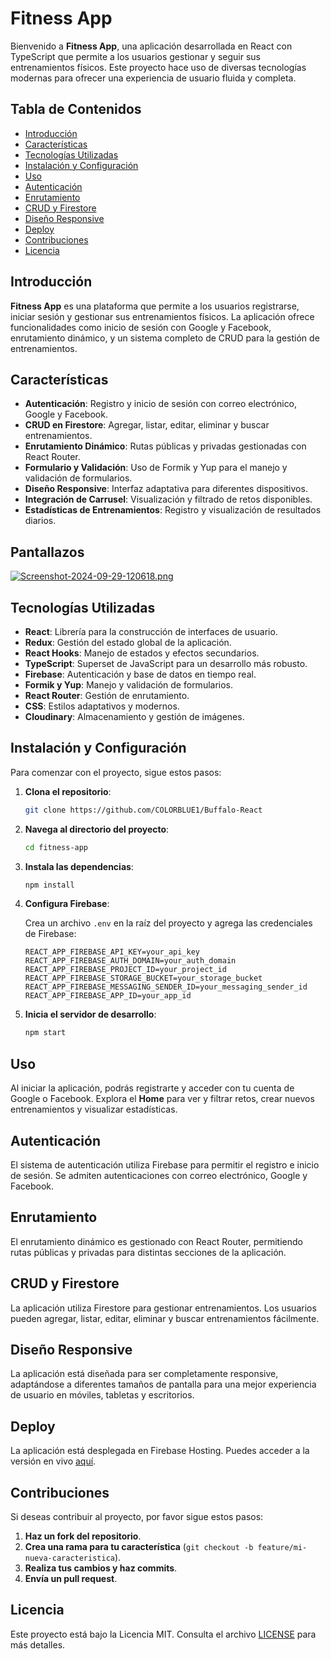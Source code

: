 # Fitness App

Bienvenido a **Fitness App**, una aplicación desarrollada en React con TypeScript que permite a los usuarios gestionar y seguir sus entrenamientos físicos. Este proyecto hace uso de diversas tecnologías modernas para ofrecer una experiencia de usuario fluida y completa.

## Tabla de Contenidos

- [Introducción](#introducción)
- [Características](#características)
- [Tecnologías Utilizadas](#tecnologías-utilizadas)
- [Instalación y Configuración](#instalación-y-configuración)
- [Uso](#uso)
- [Autenticación](#autenticación)
- [Enrutamiento](#enrutamiento)
- [CRUD y Firestore](#crud-y-firestore)
- [Diseño Responsive](#diseño-responsive)
- [Deploy](#deploy)
- [Contribuciones](#contribuciones)
- [Licencia](#licencia)

## Introducción

**Fitness App** es una plataforma que permite a los usuarios registrarse, iniciar sesión y gestionar sus entrenamientos físicos. La aplicación ofrece funcionalidades como inicio de sesión con Google y Facebook, enrutamiento dinámico, y un sistema completo de CRUD para la gestión de entrenamientos.

## Características

- **Autenticación**: Registro y inicio de sesión con correo electrónico, Google y Facebook.
- **CRUD en Firestore**: Agregar, listar, editar, eliminar y buscar entrenamientos.
- **Enrutamiento Dinámico**: Rutas públicas y privadas gestionadas con React Router.
- **Formulario y Validación**: Uso de Formik y Yup para el manejo y validación de formularios.
- **Diseño Responsive**: Interfaz adaptativa para diferentes dispositivos.
- **Integración de Carrusel**: Visualización y filtrado de retos disponibles.
- **Estadísticas de Entrenamientos**: Registro y visualización de resultados diarios.

## Pantallazos

[![Screenshot-2024-09-29-120618.png](https://i.postimg.cc/W1CPKQ3M/Screenshot-2024-09-29-120618.png)](https://postimg.cc/JsNgHYjn)

## Tecnologías Utilizadas

- **React**: Librería para la construcción de interfaces de usuario.
- **Redux**: Gestión del estado global de la aplicación.
- **React Hooks**: Manejo de estados y efectos secundarios.
- **TypeScript**: Superset de JavaScript para un desarrollo más robusto.
- **Firebase**: Autenticación y base de datos en tiempo real.
- **Formik y Yup**: Manejo y validación de formularios.
- **React Router**: Gestión de enrutamiento.
- **CSS**: Estilos adaptativos y modernos.
- **Cloudinary**: Almacenamiento y gestión de imágenes.

## Instalación y Configuración

Para comenzar con el proyecto, sigue estos pasos:

1. **Clona el repositorio**:

    ```bash
    git clone https://github.com/COLORBLUE1/Buffalo-React
    ```

2. **Navega al directorio del proyecto**:

    ```bash
    cd fitness-app
    ```

3. **Instala las dependencias**:

    ```bash
    npm install
    ```

4. **Configura Firebase**: 
   
   Crea un archivo `.env` en la raíz del proyecto y agrega las credenciales de Firebase:

    ```
    REACT_APP_FIREBASE_API_KEY=your_api_key
    REACT_APP_FIREBASE_AUTH_DOMAIN=your_auth_domain
    REACT_APP_FIREBASE_PROJECT_ID=your_project_id
    REACT_APP_FIREBASE_STORAGE_BUCKET=your_storage_bucket
    REACT_APP_FIREBASE_MESSAGING_SENDER_ID=your_messaging_sender_id
    REACT_APP_FIREBASE_APP_ID=your_app_id
    ```

5. **Inicia el servidor de desarrollo**:

    ```bash
    npm start
    ```

## Uso

Al iniciar la aplicación, podrás registrarte y acceder con tu cuenta de Google o Facebook. Explora el **Home** para ver y filtrar retos, crear nuevos entrenamientos y visualizar estadísticas.

## Autenticación

El sistema de autenticación utiliza Firebase para permitir el registro e inicio de sesión. Se admiten autenticaciones con correo electrónico, Google y Facebook.

## Enrutamiento

El enrutamiento dinámico es gestionado con React Router, permitiendo rutas públicas y privadas para distintas secciones de la aplicación.

## CRUD y Firestore

La aplicación utiliza Firestore para gestionar entrenamientos. Los usuarios pueden agregar, listar, editar, eliminar y buscar entrenamientos fácilmente.

## Diseño Responsive

La aplicación está diseñada para ser completamente responsive, adaptándose a diferentes tamaños de pantalla para una mejor experiencia de usuario en móviles, tabletas y escritorios.

## Deploy

La aplicación está desplegada en Firebase Hosting. Puedes acceder a la versión en vivo [aquí](https://buffalo-react-beta.vercel.app/).

## Contribuciones

Si deseas contribuir al proyecto, por favor sigue estos pasos:

1. **Haz un fork del repositorio**.
2. **Crea una rama para tu característica** (`git checkout -b feature/mi-nueva-caracteristica`).
3. **Realiza tus cambios y haz commits**.
4. **Envía un pull request**.

## Licencia

Este proyecto está bajo la Licencia MIT. Consulta el archivo [LICENSE](LICENSE) para más detalles.
